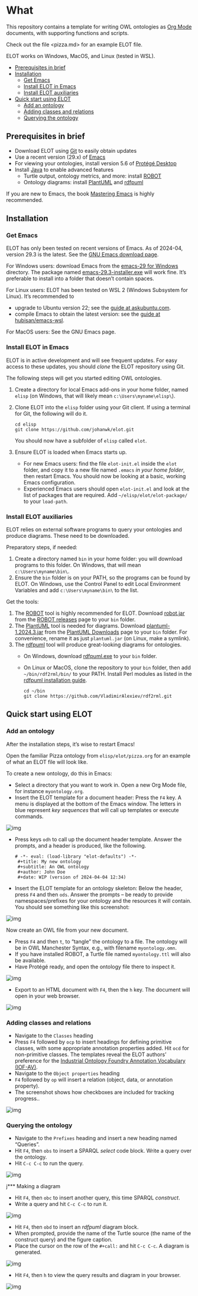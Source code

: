 

# What

This repository contains a template for writing OWL ontologies as
[Org Mode](https://orgmode.org/) documents, with supporting functions and scripts.

Check out the file <pizza.md> for an example ELOT file.

ELOT works on Windows, MacOS, and Linux (tested in WSL).

-   [Prerequisites in brief](#org079808c)
-   [Installation](#org4e11fdc)
    -   [Get Emacs](#orge6b70a8)
    -   [Install ELOT in Emacs](#orged0f3ab)
    -   [Install ELOT auxiliaries](#org33fc0d3)
-   [Quick start using ELOT](#orgec69f2c)
    -   [Add an ontology](#orgee92649)
    -   [Adding classes and relations](#org9b36ced)
    -   [Querying the ontology](#org0ceaf14)


<a id="org079808c"></a>

## Prerequisites in brief

-   Download ELOT using [Git](https://github.com/git-guides/install-git) to easily obtain updates
-   Use a recent version (29.x) of [Emacs](https://www.gnu.org/software/emacs/download.html)
-   For viewing your ontologies, install version 5.6 of [Protégé Desktop](https://protege.stanford.edu/)
-   Install [Java](https://www.java.com/en/download/help/download_options.html) to enable advanced features
    -   Turtle output, ontology metrics, and more: install [ROBOT](http://robot.obolibrary.org/)
    -   Ontology diagrams: install [PlantUML](https://plantuml.com/) and [rdfpuml](https://github.com/VladimirAlexiev/rdf2rml)

If you are new to Emacs, the book [Mastering Emacs](https://www.masteringemacs.org/) is highly
recommended.


<a id="org4e11fdc"></a>

## Installation


<a id="orge6b70a8"></a>

### Get Emacs

ELOT has only been tested on recent versions of Emacs. As of 2024-04,
version 29.3 is the latest. See the [GNU Emacs download page](https://www.gnu.org/software/emacs/download.html).

For Windows users: download Emacs from the [emacs-29 for Windows](https://ftp.gnu.org/gnu/emacs/windows/emacs-29/)
directory. The package named [emacs-29.3-installer.exe](https://ftp.gnu.org/gnu/emacs/windows/emacs-29/emacs-29.3-installer.exe) will work
fine. It&rsquo;s preferable to install into a folder that doesn&rsquo;t contain
spaces.

For Linux users: ELOT has been tested on WSL 2 (Windows Subsystem
for Linux). It&rsquo;s recommended to 

-   upgrade to Ubuntu version 22; see the [guide at askubuntu.com](https://askubuntu.com/questions/1428423/upgrade-ubuntu-in-wsl2-from-20-04-to-22-04).
-   compile Emacs to obtain the latest version: see the [guide at
    hubisan/emacs-wsl](https://github.com/hubisan/emacs-wsl).

For MacOS users: See the GNU Emacs page.


<a id="orged0f3ab"></a>

### Install ELOT in Emacs

ELOT is in active development and will see frequent updates. For easy
access to these updates, you should *clone* the ELOT repository using
Git. 

The following steps will get you started editing OWL ontologies.

1.  Create a directory for local Emacs add-ons in your home folder,
    named `elisp` (on Windows, that will likely mean
    `c:\Users\myname\elisp\`).
2.  Clone ELOT into the `elisp` folder using your Git client.  If using
    a terminal for Git, the following will do it.
    
        cd elisp
        git clone https://github.com/johanwk/elot.git
    
    You should now have a subfolder of `elisp` called `elot`.
3.  Ensure ELOT is loaded when Emacs starts up.
    -   For new Emacs users: find the file `elot-init.el` inside the `elot`
        folder, and copy it to a new file named `.emacs` *in your home
        folder*, then restart Emacs. You should now be looking at a
        basic, working Emacs configuration.
    -   Experienced Emacs users should open `elot-init.el` and look at the
        list of packages that are required. Add
        `~/elisp/elot/elot-package/` to your `load-path`.


<a id="org33fc0d3"></a>

### Install ELOT auxiliaries

ELOT relies on external software programs to query your ontologies
and produce diagrams. These need to be downloaded.

Preparatory steps, if needed:

1.  Create a directory named `bin` in your home folder: you will
    download programs to this folder. On Windows, that will mean
    `c:\Users\myname\bin\`.
2.  Ensure the `bin` folder is on your PATH, so the programs can be
    found by ELOT. On Windows, use the Control Panel to edit Local
    Environment Variables and add `c:\Users\myname\bin\` to the list.

Get the tools:

1.  The [ROBOT](http://robot.obolibrary.org/) tool is highly recommended for ELOT. Download [robot.jar](https://github.com/ontodev/robot/releases/download/v1.9.5/robot.jar)
    from the [ROBOT releases](https://github.com/ontodev/robot/releases) page to your `bin` folder.
2.  The [PlantUML](https://plantuml.com/) tool is needed for diagrams. Download
    [plantuml-1.2024.3.jar](https://github.com/plantuml/plantuml/releases/download/v1.2024.3/plantuml-1.2024.3.jar) from the [PlantUML Downloads](https://plantuml.com/download) page to your `bin`
    folder. For convenience, rename it as just `plantuml.jar` (on Linux,
    make a symlink).
3.  The [rdfpuml](https://github.com/VladimirAlexiev/rdf2rml) tool will produce great-looking diagrams for
    ontologies.
    -   On Windows, download [rdfpuml.exe](https://github.com/VladimirAlexiev/rdf2rml/raw/master/bin/rdfpuml.exe) to your `bin` folder.
    -   On Linux or MacOS, clone the repository to your `bin` folder, then
        add `~/bin/rdf2rml/bin/` to your PATH. Install Perl modules as
        listed in the [rdfpuml installation guide](https://github.com/VladimirAlexiev/rdf2rml?tab=readme-ov-file#installation).
        
            cd ~/bin
            git clone https://github.com/VladimirAlexiev/rdf2rml.git


<a id="orgec69f2c"></a>

## Quick start using ELOT


<a id="orgee92649"></a>

### Add an ontology

After the installation steps, it&rsquo;s wise to restart Emacs!

Open the familiar Pizza ontology from `elisp/elot/pizza.org` for an
example of what an ELOT file will look like.

To create a new ontology, do this in Emacs:

-   Select a directory that you want to work in. Open a new Org Mode
    file, for instance `myontology.org`.
-   Insert the ELOT template for a document header: Press the `F4` key. A
    menu is displayed at the bottom of the Emacs window. The letters in
    blue represent *key sequences* that will call up templates or execute
    commands.

![img](./documentation/images/elot-helpdesk1.png)

-   Press keys `odh` to call up the document header template. Answer the prompts, and a
    header is produced, like the following.
    
        # -*- eval: (load-library "elot-defaults") -*-
         #+title: My new ontology
         #+subtitle: An OWL ontology
         #+author: John Doe
         #+date: WIP (version of 2024-04-04 12:34)
-   Insert the ELOT template for an ontology skeleton: Below the
    header, press `F4` and then `ods`. Answer the prompts &#x2013; be
    ready to provide namespaces/prefixes for your ontology and the
    resources it will contain. You should see something like this
    screenshot:

![img](./documentation/images/elot-skeleton1.png)

Now create an OWL file from your new document.

-   Press `F4` and then `t`, to &ldquo;tangle&rdquo; the ontology to a file. The
    ontology will be in OWL Manchester Syntax, e.g., with filename
    `myontology.omn`.
-   If you have installed ROBOT, a Turtle file named `myontology.ttl`
    will also be available.
-   Have Protégé ready, and open the ontology file there to inspect it.

![img](./documentation/images/protege-skeleton1.png)

-   Export to an HTML document with `F4`, then the `h` key. The document
    will open in your web browser.

![img](./documentation/images/firefox-skeleton1.png)


<a id="org9b36ced"></a>

### Adding classes and relations

-   Navigate to the `Classes` heading
-   Press `F4` followed by `ocp` to insert headings for defining primitive
    classes, with some appropriate annotation properties added. Hit `ocd`
    for non-primitive classes. The templates reveal the ELOT authors&rsquo;
    preference for the [Industrial Ontology Foundry Annotation Vocabulary (IOF-AV)](https://spec.industrialontologies.org/iof/ontology/core/meta/AnnotationVocabulary/).
-   Navigate to the `Object properties` heading
-   `F4` followed by `op` will insert a relation (object, data, or
    annotation property).
-   The screenshot shows how checkboxes are included for tracking
    progress..

![img](documentation/images/elot-animal1.png)


<a id="org0ceaf14"></a>

### Querying the ontology

-   Navigate to the `Prefixes` heading and insert a new heading named
    &ldquo;Queries&rdquo;.
-   Hit `F4`, then `obs` to insert a SPARQL *select* code block. Write a query over
    the ontology.
-   Hit `C-c C-c` to run the query.

![img](documentation/images/elot-query1.png)

j\*\*\* Making a diagram

-   Hit `F4`, then `obc` to insert another query, this time SPARQL
    *construct*.
-   Write a query and hit `C-c C-c` to run it.

![img](documentation/images/elot-query2.png)

-   Hit `F4`, then `obd` to insert an *rdfpuml* diagram block.
-   When prompted, provide the name of the Turtle source (the name of
    the construct query) and the figure caption.
-   Place the cursor on the row of the  `#+call:` and hit `C-c C-c`. A
    diagram is generated.

![img](documentation/images/elot-rdfpuml1.png)

-   Hit `F4`, then `h` to view the query results and diagram in your
    browser.

![img](documentation/images/firefox-diagram1.png)

